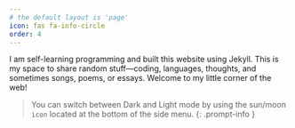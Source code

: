```yaml
---
# the default layout is 'page'
icon: fas fa-info-circle
order: 4
---
```


I am self-learning programming and built this website using Jekyll. This is my space to share random stuff—coding, languages, thoughts, and sometimes songs, poems, or essays. Welcome to my little corner of the web!

> You can switch between Dark and Light mode by using the sun/moon `icon` located at the bottom of the side menu.
{: .prompt-info }
